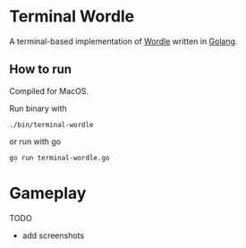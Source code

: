 # Terminal Wordle

A terminal-based implementation of
[Wordle](https://www.nytimes.com/games/wordle/index.html)
written in
[Golang](https://go.dev/).

## How to run

Compiled for MacOS.

Run binary with

```
./bin/terminal-wordle
```

or run with go

```
go run terminal-wordle.go
```

# Gameplay

TODO
- add screenshots
